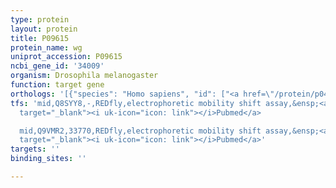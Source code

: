 ```yaml
---
type: protein
layout: protein
title: P09615
protein_name: wg
uniprot_accession: P09615
ncbi_gene_id: '34009'
organism: Drosophila melanogaster
function: target gene
orthologs: '[{"species": "Homo sapiens", "id": ["<a href=\"/protein/p04628\">P04628</a>"]}, {"species": "Mus musculus", "id": ["<a href=\"/protein/p04426\">P04426</a>"]}, {"species": "Rattus norvegicus", "id": ["D4A9J2"]}]'
tfs: 'mid,Q8SYY8,-,REDfly,electrophoretic mobility shift assay,&ensp;<a href="https://www.ncbi.nlm.nih.gov/pubmed/?term=22814213%5Buid%5D+OR+20965965%5Buid%5D"
  target="_blank"><i uk-icon="icon: link"></i>Pubmed</a>

  mid,Q9VMR2,33770,REDfly,electrophoretic mobility shift assay,&ensp;<a href="https://www.ncbi.nlm.nih.gov/pubmed/?term=22814213%5Buid%5D+OR+20965965%5Buid%5D"
  target="_blank"><i uk-icon="icon: link"></i>Pubmed</a>'
targets: ''
binding_sites: ''

---
```

